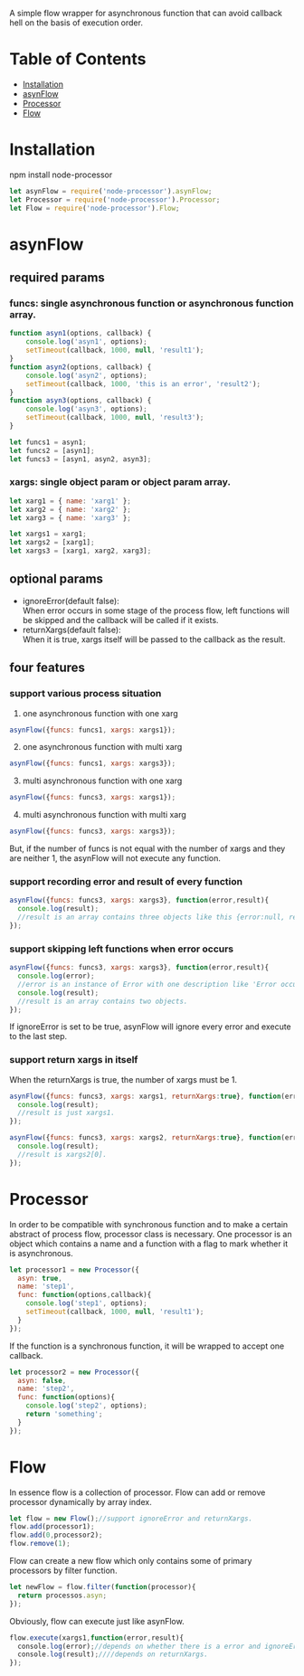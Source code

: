 A simple flow wrapper for asynchronous function that can avoid callback hell on the basis of execution order.

# Table of Contents
* [Installation](#installation)
* [asynFlow](#asynflow)
* [Processor](#processor)
* [Flow](#flow)

# Installation
npm install node-processor 
```javascript
let asynFlow = require('node-processor').asynFlow;
let Processor = require('node-processor').Processor;
let Flow = require('node-processor').Flow;
```

# asynFlow
## required params
### funcs: single asynchronous function or asynchronous function array.
```javascript
function asyn1(options, callback) {
    console.log('asyn1', options);
    setTimeout(callback, 1000, null, 'result1');
}
function asyn2(options, callback) {
    console.log('asyn2', options);
    setTimeout(callback, 1000, 'this is an error', 'result2');
}
function asyn3(options, callback) {
    console.log('asyn3', options);
    setTimeout(callback, 1000, null, 'result3');
}

let funcs1 = asyn1;
let funcs2 = [asyn1];
let funcs3 = [asyn1, asyn2, asyn3];
```
### xargs: single object param or object param array.   
```javascript
let xarg1 = { name: 'xarg1' };
let xarg2 = { name: 'xarg2' };
let xarg3 = { name: 'xarg3' };

let xargs1 = xarg1;
let xargs2 = [xarg1];
let xargs3 = [xarg1, xarg2, xarg3];
```
## optional params
* ignoreError(default false):   
   When error occurs in some stage of the process flow, left functions will be skipped and the callback will be called if it exists.
* returnXargs(default false):   
   When it is true, xargs itself will be passed to the callback as the result.

## four features
### support various process situation 
1. one asynchronous function with one xarg  
```javascript
asynFlow({funcs: funcs1, xargs: xargs1});
```
2. one asynchronous function with multi xarg  
```javascript
asynFlow({funcs: funcs1, xargs: xargs3});
```
3. multi asynchronous function with one xarg  
```javascript
asynFlow({funcs: funcs3, xargs: xargs1});
```
4. multi asynchronous function with multi xarg  
```javascript
asynFlow({funcs: funcs3, xargs: xargs3});
```

But, if the number of funcs is not equal with the number of xargs and they are neither 1, the asynFlow will not execute any function.  

### support recording error and result of every function   
```javascript
asynFlow({funcs: funcs3, xargs: xargs3}, function(error,result){
  console.log(result);
  //result is an array contains three objects like this {error:null, result:'result'}.
});
```
### support skipping left functions when error occurs
```javascript
asynFlow({funcs: funcs3, xargs: xargs3}, function(error,result){
  console.log(error);
  //error is an instance of Error with one description like 'Error occured in step 2'
  console.log(result);
  //result is an array contains two objects.
});
```
If ignoreError is set to be true, asynFlow will ignore every error and execute to the last step.
### support return xargs in itself
When the returnXargs is true, the number of xargs must be 1.   
```javascript
asynFlow({funcs: funcs3, xargs: xargs1, returnXargs:true}, function(error,result){
  console.log(result);
  //result is just xargs1.
});
```
```javascript
asynFlow({funcs: funcs3, xargs: xargs2, returnXargs:true}, function(error,result){
  console.log(result);
  //result is xargs2[0].
});
```

# Processor
In order to be compatible with synchronous function and to make a certain abstract of process flow, processor class is necessary. 
One processor is an object which contains a name and a function with a flag to mark whether it is asynchronous.  
```javascript
let processor1 = new Processor({
  asyn: true,
  name: 'step1',
  func: function(options,callback){
    console.log('step1', options);
    setTimeout(callback, 1000, null, 'result1');
  }
});
```

If the function is a synchronous function, it will be wrapped to accept one callback.  
```javascript
let processor2 = new Processor({
  asyn: false,
  name: 'step2',
  func: function(options){
    console.log('step2', options);
    return 'something';
  }
});
```

# Flow

In essence flow is a collection of processor.
Flow can add or remove processor dynamically by array index.  
```javascript
let flow = new Flow();//support ignoreError and returnXargs. 
flow.add(processor1);
flow.add(0,processor2);
flow.remove(1);
```
Flow can create a new flow which only contains some of primary processors by filter function.
```javascript
let newFlow = flow.filter(function(processor){
  return processos.asyn;
});
```

Obviously, flow can execute just like asynFlow.
```javascript
flow.execute(xargs1,function(error,result){
  console.log(error);//depends on whether there is a error and ignoreError.
  console.log(result);////depends on returnXargs.
});
```
